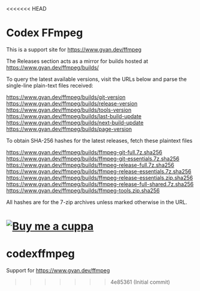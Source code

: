 <<<<<<< HEAD
# Codex FFmpeg

This is a support site for https://www.gyan.dev/ffmpeg

The Releases section acts as a mirror for builds hosted at https://www.gyan.dev/ffmpeg/builds/

To query the latest available versions, visit the URLs below and parse the single-line plain-text files received:

https://www.gyan.dev/ffmpeg/builds/git-version  
https://www.gyan.dev/ffmpeg/builds/release-version  
https://www.gyan.dev/ffmpeg/builds/tools-version  
https://www.gyan.dev/ffmpeg/builds/last-build-update  
https://www.gyan.dev/ffmpeg/builds/next-build-update  
https://www.gyan.dev/ffmpeg/builds/page-version  


To obtain SHA-256 hashes for the latest releases, fetch these plaintext files

https://www.gyan.dev/ffmpeg/builds/ffmpeg-git-full.7z.sha256  
https://www.gyan.dev/ffmpeg/builds/ffmpeg-git-essentials.7z.sha256  
https://www.gyan.dev/ffmpeg/builds/ffmpeg-release-full.7z.sha256  
https://www.gyan.dev/ffmpeg/builds/ffmpeg-release-essentials.7z.sha256  
https://www.gyan.dev/ffmpeg/builds/ffmpeg-release-essentials.zip.sha256  
https://www.gyan.dev/ffmpeg/builds/ffmpeg-release-full-shared.7z.sha256  
https://www.gyan.dev/ffmpeg/builds/ffmpeg-tools.zip.sha256  

All hashes are for the 7-zip archives unless marked otherwise in the URL.

[![Buy me a cuppa](../assets/bmc-192.png)](https://www.buymeacoffee.com/gyan)
=======
# codexffmpeg
Support for https://www.gyan.dev/ffmpeg
>>>>>>> 4e85361 (Initial commit)
